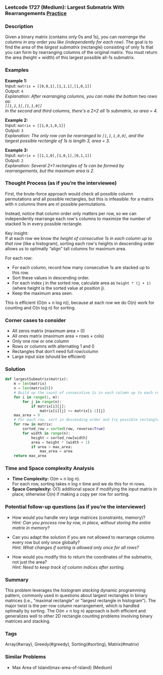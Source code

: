 ### Leetcode 1727 (Medium): Largest Submatrix With Rearrangements [Practice](https://leetcode.com/problems/largest-submatrix-with-rearrangements)

### Description  
Given a binary matrix (contains only 0s and 1s), you can *rearrange the columns in any order you like (independently for each row)*. The goal is to find the area of the *largest submatrix* (rectangle) consisting of only 1s that you can form by rearranging columns of the original matrix. You must return the area (height × width) of this largest possible all-1s submatrix.

### Examples  

**Example 1:**  
Input: `matrix = [[0,0,1],[1,1,1],[1,0,1]]`  
Output: `4`  
*Explanation: After rearranging columns, you can make the bottom two rows as:  
`[[1,1,1],[1,1,0]]`  
In the second and third columns, there's a 2×2 all 1s submatrix, so area = 4.*

**Example 2:**  
Input: `matrix = [[1,0,1,0,1]]`  
Output: `3`  
*Explanation: The only row can be rearranged to `[1,1,1,0,0]`, and the largest possible rectangle of 1s is length 3, area = 3.*

**Example 3:**  
Input: `matrix = [[1,1,0],[1,0,1],[0,1,1]]`  
Output: `2`  
*Explanation: Several 2×1 rectangles of 1s can be formed by rearrangements, but the maximum area is 2.*

### Thought Process (as if you’re the interviewee)  
First, the brute-force approach would check all possible column permutations and all possible rectangles, but this is infeasible: for a matrix with n columns there are n! possible permutations.

Instead, notice that column order only matters per row, so we can independently rearrange each row's columns to maximize the number of stacked 1s in every possible rectangle.

Key insight:  
If at each row we know *the height of consecutive 1s in each column up to that row* (like a histogram), sorting each row's heights in descending order allows us to optimally “align” tall columns for maximum area.

For each row:
- For each column, record how many consecutive 1s are stacked up to this row.
- Sort these values in descending order.
- For each index j in the sorted row, calculate area as `height * (j + 1)` (where height is the sorted value at position j).
- Keep the maximum area seen.

This is efficient (O(m × n log n)), because at each row we do O(n) work for counting and O(n log n) for sorting.

### Corner cases to consider  
- All zeros matrix (maximum area = 0)
- All ones matrix (maximum area = rows × cols)
- Only one row or one column
- Rows or columns with alternating 1 and 0
- Rectangles that don’t need full row/column
- Large input size (should be efficient)

### Solution

```python
def largestSubmatrix(matrix):
    m = len(matrix)
    n = len(matrix[0])
    # Build up the count of consecutive 1s in each column up to each row
    for i in range(1, m):
        for j in range(n):
            if matrix[i][j]:
                matrix[i][j] += matrix[i-1][j]
    max_area = 0
    # For each row, sort in descending order and try possible rectangles
    for row in matrix:
        sorted_row = sorted(row, reverse=True)
        for width in range(n):
            height = sorted_row[width]
            area = height * (width + 1)
            if area > max_area:
                max_area = area
    return max_area
```

### Time and Space complexity Analysis  

- **Time Complexity:** O(m × n log n).  
  For each row, sorting takes n log n time and we do this for m rows.
- **Space Complexity:** O(1) additional space if modifying the input matrix in place; otherwise O(n) if making a copy per row for sorting.

### Potential follow-up questions (as if you’re the interviewer)  

- How would you handle very large matrices (constraints, memory)?  
  *Hint: Can you process row by row, in place, without storing the entire matrix in memory?*

- Can you adapt the solution if you are not allowed to rearrange columns every row but only once globally?  
  *Hint: What changes if sorting is allowed only once for all rows?*

- How would you modify this to return the coordinates of the submatrix, not just the area?  
  *Hint: Need to keep track of column indices after sorting.*

### Summary
This problem leverages the *histogram stacking* dynamic programming pattern, commonly used in questions about largest rectangles in binary matrices (i.e., "maximal rectangle" or "largest rectangle in histogram"). The major twist is the per-row column rearrangement, which is handled optimally by sorting. The O(m × n log n) approach is both efficient and generalizes well to other 2D rectangle counting problems involving binary matrices and stacking.

### Tags
Array(#array), Greedy(#greedy), Sorting(#sorting), Matrix(#matrix)

### Similar Problems
- Max Area of Island(max-area-of-island) (Medium)